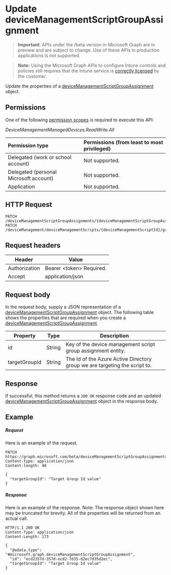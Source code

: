 ﻿# Update deviceManagementScriptGroupAssignment

> **Important**: APIs under the /beta version in Microsoft Graph are in preview and are subject to change. Use of these APIs in production applications is not supported.

> **Note:** Using the Microsoft Graph APIs to configure Intune controls and policies still requires that the Intune service is [correctly licensed](https://go.microsoft.com/fwlink/?linkid=839381) by the customer.

Update the properties of a [deviceManagementScriptGroupAssignment](../resources/intune_devices_devicemanagementscriptgroupassignment.md) object.
## Permissions
One of the following [permission scopes](https://developer.microsoft.com/en-us/graph/docs/authorization/permission_scopes) is required to execute this API:

*DeviceManagementManagedDevices.ReadWrite.All*

|Permission type      | Permissions (from least to most privileged)              | 
|:--------------------|:---------------------------------------------------------| 
|Delegated (work or school account) | Not supported.    | 
|Delegated (personal Microsoft account) | Not supported.    | 
|Application | Not supported. | 

## HTTP Request
<!-- {
  "blockType": "ignored"
}
-->
```http
PATCH /deviceManagementScriptGroupAssignments/{deviceManagementScriptGroupAssignmentsId}
PATCH /deviceManagement/deviceManagementScripts/{deviceManagementScriptId}/groupAssignments/{deviceManagementScriptGroupAssignmentId}
```

## Request headers
|Header|Value|
|---|---|
|Authorization|Bearer &lt;token&gt; Required.|
|Accept|application/json|

## Request body
In the request body, supply a JSON representation of a [deviceManagementScriptGroupAssignment](../resources/intune_devices_devicemanagementscriptgroupassignment.md) object.
The following table shows the properties that are required when you create a [deviceManagementScriptGroupAssignment](../resources/intune_devices_devicemanagementscriptgroupassignment.md).

|Property|Type|Description|
|---|---|---|
|id|String|Key of the device management script group assignment entity.|
|targetGroupId|String|The Id of the Azure Active Directory group we are targeting the script to.|

## Response

If successful, this method returns a `200 OK` response code and an updated [deviceManagementScriptGroupAssignment](../resources/intune_devices_devicemanagementscriptgroupassignment.md) object in the response body.

## Example

##### Request

Here is an example of the request.
```http
PATCH https://graph.microsoft.com/beta/deviceManagementScriptGroupAssignments/{deviceManagementScriptGroupAssignmentsId}
Content-type: application/json
Content-length: 48

{
  "targetGroupId": "Target Group Id value"
}
```

##### Response

Here is an example of the response. Note: The response object shown here may be truncated for brevity. All of the properties will be returned from an actual call.
```http
HTTP/1.1 200 OK
Content-Type: application/json
Content-Length: 173

{
  "@odata.type": "#microsoft.graph.deviceManagementScriptGroupAssignment",
  "id": "ecd2357d-357d-ecd2-7d35-d2ec7d35d2ec",
  "targetGroupId": "Target Group Id value"
}
```



